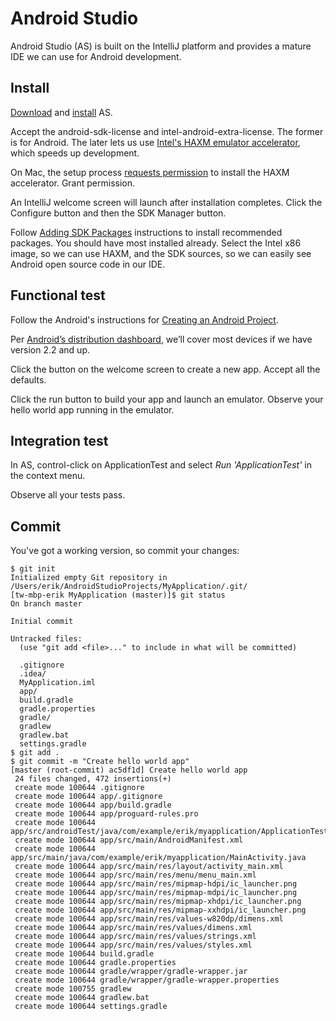 # Android Studio

Android Studio (AS) is built on the IntelliJ platform and provides a mature IDE we can use for Android development.

## Install

[Download](https://developer.android.com/sdk/index.html) and [install](https://developer.android.com/sdk/installing/index.html?pkg=studio) AS.

Accept the android-sdk-license and intel-android-extra-license. The former is for Android. The later lets us use [Intel's HAXM emulator accelerator](https://software.intel.com/en-us/android/articles/intel-hardware-accelerated-execution-manager), which speeds up development.

On Mac, the setup process [requests permission](https://code.google.com/p/android/issues/detail?id=81761) to install the HAXM accelerator. Grant permission.

An IntelliJ welcome screen will launch after installation completes. Click the Configure button and then the SDK Manager button.

Follow [Adding SDK Packages](https://developer.android.com/sdk/installing/adding-packages.html) instructions to install recommended packages. You should have most installed already. Select the Intel x86 image, so we can use HAXM, and the SDK sources, so we can easily see Android open source code in our IDE.

## Functional test

Follow the Android's instructions for [Creating an Android Project](https://developer.android.com/training/basics/firstapp/creating-project.html).

Per [Android’s distribution dashboard](https://developer.android.com/about/dashboards/index.html?utm_source=suzunone), we’ll cover most devices if we have version 2.2 and up.

Click the button on the welcome screen to create a new app. Accept all the defaults.

Click the run button to build your app and launch an emulator. Observe your hello world app running in the emulator.

## Integration test

In AS, control-click on ApplicationTest and select _Run 'ApplicationTest'_ in the context menu.

Observe all your tests pass.

## Commit

You've got a working version, so commit your changes:

```
$ git init
Initialized empty Git repository in /Users/erik/AndroidStudioProjects/MyApplication/.git/
[tw-mbp-erik MyApplication (master)]$ git status
On branch master

Initial commit

Untracked files:
  (use "git add <file>..." to include in what will be committed)

  .gitignore
  .idea/
  MyApplication.iml
  app/
  build.gradle
  gradle.properties
  gradle/
  gradlew
  gradlew.bat
  settings.gradle
$ git add .
$ git commit -m "Create hello world app"
[master (root-commit) ac5df1d] Create hello world app
 24 files changed, 472 insertions(+)
 create mode 100644 .gitignore
 create mode 100644 app/.gitignore
 create mode 100644 app/build.gradle
 create mode 100644 app/proguard-rules.pro
 create mode 100644 app/src/androidTest/java/com/example/erik/myapplication/ApplicationTest.java
 create mode 100644 app/src/main/AndroidManifest.xml
 create mode 100644 app/src/main/java/com/example/erik/myapplication/MainActivity.java
 create mode 100644 app/src/main/res/layout/activity_main.xml
 create mode 100644 app/src/main/res/menu/menu_main.xml
 create mode 100644 app/src/main/res/mipmap-hdpi/ic_launcher.png
 create mode 100644 app/src/main/res/mipmap-mdpi/ic_launcher.png
 create mode 100644 app/src/main/res/mipmap-xhdpi/ic_launcher.png
 create mode 100644 app/src/main/res/mipmap-xxhdpi/ic_launcher.png
 create mode 100644 app/src/main/res/values-w820dp/dimens.xml
 create mode 100644 app/src/main/res/values/dimens.xml
 create mode 100644 app/src/main/res/values/strings.xml
 create mode 100644 app/src/main/res/values/styles.xml
 create mode 100644 build.gradle
 create mode 100644 gradle.properties
 create mode 100644 gradle/wrapper/gradle-wrapper.jar
 create mode 100644 gradle/wrapper/gradle-wrapper.properties
 create mode 100755 gradlew
 create mode 100644 gradlew.bat
 create mode 100644 settings.gradle
```